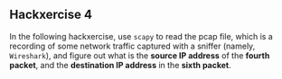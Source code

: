 ## Hackxercise 4

In the following hackxercise, use `scapy` to read the pcap file, which is a recording of some network traffic captured with a sniffer (namely, `Wireshark`), and figure out what is the **source IP address** of the **fourth packet**, and the **destination IP address** in the **sixth packet**.
